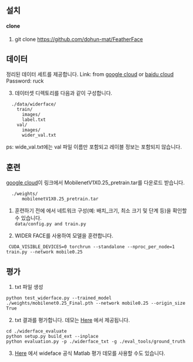 



## 설치
#### clone
1. git clone https://github.com/dohun-mat/FeatherFace

## 데이터
정리된 데이터 세트를 제공합니다.
Link: from [google cloud](https://drive.google.com/open?id=11UGV3nbVv1x9IC--_tK3Uxf7hA6rlbsS) or [baidu cloud](https://pan.baidu.com/s/1jIp9t30oYivrAvrgUgIoLQ) Password: ruck

3. 데이터셋 디렉토리를 다음과 같이 구성합니다.
```Shell
  ./data/widerface/
    train/
      images/
      label.txt
    val/
      images/
      wider_val.txt
```
ps: wide_val.txt에는 val 파일 이름만 포함되고 레이블 정보는 포함되지 않습니다.

## 훈련
[google cloud](https://drive.google.com/open?id=1oZRSG0ZegbVkVwUd8wUIQx8W7yfZ_ki1)이 링크에서 MobilenetV1X0.25_pretrain.tar를 다운로드 받습니다.
```Shell
  ./weights/
      mobilenetV1X0.25_pretrain.tar
```
1. 훈련하기 전에 에서 네트워크 구성(예: 배치_크기, 최소 크기 및 단계 등)을 확인할 수 있습니다.  
   ```data/config.py and train.py```

3. WIDER FACE를 사용하여 모델을 훈련합니다.
  ```Shell
   CUDA_VISIBLE_DEVICES=0 torchrun --standalone --nproc_per_node=1 train.py --network mobile0.25
  ```


## 평가
1. txt 파일 생성
```Shell
python test_widerface.py --trained_model ./weights/mobilenet0.25_Final.pth --network mobile0.25 --origin_size True
```
2. txt 결과를 평가합니다. 데모는 [Here](https://github.com/wondervictor/WiderFace-Evaluation) 에서 제공됩니다. 
```Shell
cd ./widerface_evaluate
python setup.py build_ext --inplace
python evaluation.py -p ./widerface_txt -g ./eval_tools/ground_truth
```
3. [Here](http://mmlab.ie.cuhk.edu.hk/projects/WIDERFace/WiderFace_Results.html) 에서 wideface 공식 Matlab 평가 데모를 사용할 수도 있습니다.  


